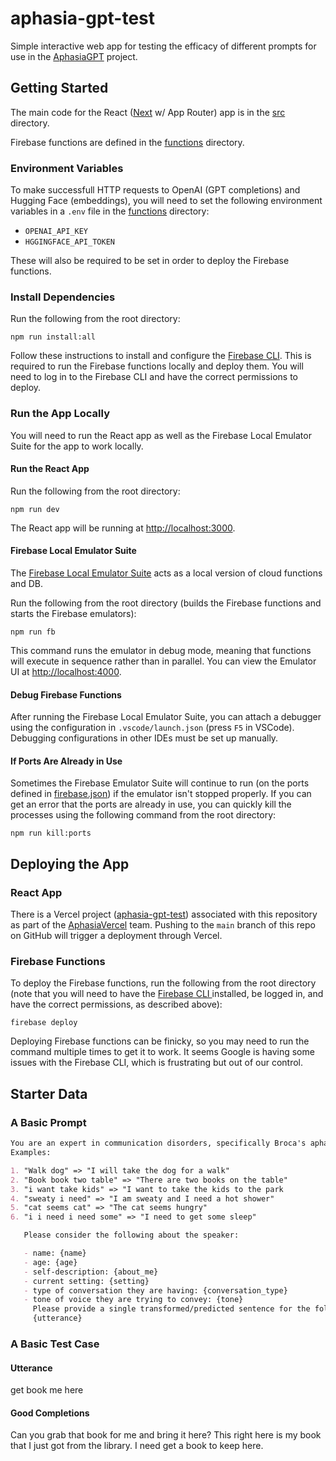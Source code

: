 # aphasia-gpt-test

Simple interactive web app for testing the efficacy of different prompts for use in the [AphasiaGPT](https://github.com/BYU-PCCL/aphasia-gpt) project.

## Getting Started

The main code for the React ([Next](https://nextjs.org/) w/ App Router) app is in the [src](./src/) directory.

Firebase functions are defined in the [functions](./functions/) directory.

### Environment Variables

To make successfull HTTP requests to OpenAI (GPT completions) and Hugging Face (embeddings), you will need to set the following environment variables in a `.env` file in the [functions](./functions/) directory:

- `OPENAI_API_KEY`
- `HGGINGFACE_API_TOKEN`

These will also be required to be set in order to deploy the Firebase functions.

### Install Dependencies

Run the following from the root directory:

```shell
npm run install:all
```

Follow these instructions to install and configure the [Firebase CLI](https://firebase.google.com/docs/cli#install_the_firebase_cli). This is required to run the Firebase functions locally and deploy them. You will need to log in to the Firebase CLI and have the correct permissions to deploy.

### Run the App Locally

You will need to run the React app as well as the Firebase Local Emulator Suite for the app to work locally.

#### Run the React App

Run the following from the root directory:

```shell
npm run dev
```

The React app will be running at [http://localhost:3000](http://localhost:3000).

#### Firebase Local Emulator Suite

The [Firebase Local Emulator Suite](https://firebase.google.com/docs/emulator-suite/install_and_configure) acts as a local version of cloud functions and DB.

Run the following from the root directory (builds the Firebase functions and starts the Firebase emulators):

```shell
npm run fb
```

This command runs the emulator in debug mode, meaning that functions will execute in sequence rather than in parallel.
You can view the Emulator UI at [http://localhost:4000](http://localhost:4000).

#### Debug Firebase Functions

After running the Firebase Local Emulator Suite, you can attach a debugger using the configuration in `.vscode/launch.json` (press `F5` in VSCode). Debugging configurations in other IDEs must be set up manually.

#### If Ports Are Already in Use

Sometimes the Firebase Emulator Suite will continue to run (on the ports defined in [firebase.json](./firebase.json)) if the emulator isn't stopped properly. If you can get an error that the ports are already in use, you can quickly kill the processes using the following command from the root directory:

```shell
npm run kill:ports
```

## Deploying the App

### React App

There is a Vercel project ([aphasia-gpt-test](https://vercel.com/aphasiavercel/aphasia-gpt-test)) associated with this repository as part of the [AphasiaVercel](https://vercel.com/aphasiavercel) team. Pushing to the `main` branch of this repo on GitHub will trigger a deployment through Vercel.

### Firebase Functions

To deploy the Firebase functions, run the following from the root directory (note that you will need to have the [Firebase CLI ](https://firebase.google.com/docs/cli)installed, be logged in, and have the correct permissions, as described above):

```shell
firebase deploy
```

Deploying Firebase functions can be finicky, so you may need to run the command multiple times to get it to work. It seems Google is having some issues with the Firebase CLI, which is frustrating but out of our control.

## Starter Data

### A Basic Prompt

```markdown
You are an expert in communication disorders, specifically Broca's aphasia. Your task is to transform an utterance from a person with Broca's aphasia into a grammatically correct sentence and predict the next several words they will say. Do NOT request any additional information or context or ask any questions. Only provide the transformed predicted utterances.
Examples:

1. "Walk dog" => "I will take the dog for a walk"
2. "Book book two table" => "There are two books on the table"
3. "i want take kids" => "I want to take the kids to the park
4. "sweaty i need" => "I am sweaty and I need a hot shower"
5. "cat seems cat" => "The cat seems hungry"
6. "i i need i need some" => "I need to get some sleep"

   Please consider the following about the speaker:

   - name: {name}
   - age: {age}
   - self-description: {about_me}
   - current setting: {setting}
   - type of conversation they are having: {conversation_type}
   - tone of voice they are trying to convey: {tone}
     Please provide a single transformed/predicted sentence for the following utterance:
     {utterance}
```

### A Basic Test Case

#### Utterance

get book me here

#### Good Completions

Can you grab that book for me and bring it here?
This right here is my book that I just got from the library.
I need get a book to keep here.
